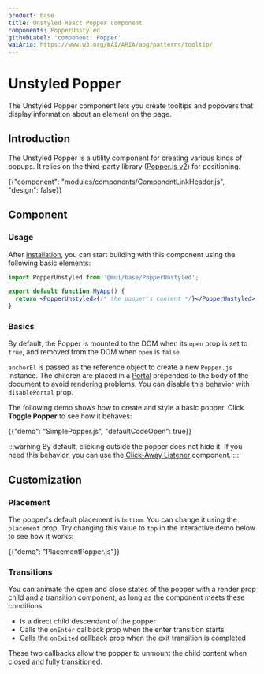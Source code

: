 ```yaml
---
product: base
title: Unstyled React Popper component
components: PopperUnstyled
githubLabel: 'component: Popper'
waiAria: https://www.w3.org/WAI/ARIA/apg/patterns/tooltip/
---
```


# Unstyled Popper

<p class="description">The Unstyled Popper component lets you create tooltips and popovers that display information about an element on the page.</p>

## Introduction

The Unstyled Popper is a utility component for creating various kinds of popups.
It relies on the third-party library ([Popper.js v2](https://popper.js.org/docs/v2/)) for positioning.

{{"component": "modules/components/ComponentLinkHeader.js", "design": false}}

## Component

### Usage

After [installation](/base/getting-started/installation/), you can start building with this component using the following basic elements:

```jsx
import PopperUnstyled from '@mui/base/PopperUnstyled';

export default function MyApp() {
  return <PopperUnstyled>{/* the popper's content */}</PopperUnstyled>;
}
```

### Basics

By default, the Popper is mounted to the DOM when its `open` prop is set to `true`, and removed from the DOM when `open` is `false`.

`anchorEl` is passed as the reference object to create a new `Popper.js` instance.
The children are placed in a [Portal](/base/react-portal/) prepended to the body of the document to avoid rendering problems.
You can disable this behavior with `disablePortal` prop.

The following demo shows how to create and style a basic popper.
Click **Toggle Popper** to see how it behaves:

{{"demo": "SimplePopper.js", "defaultCodeOpen": true}}

:::warning
By default, clicking outside the popper does not hide it.
If you need this behavior, you can use the [Click-Away Listener](/base/react-click-away-listener/) component.
:::

## Customization

### Placement

The popper's default placement is `bottom`.
You can change it using the `placement` prop.
Try changing this value to `top` in the interactive demo below to see how it works:

{{"demo": "PlacementPopper.js"}}

### Transitions

You can animate the open and close states of the popper with a render prop child and a transition component, as long as the component meets these conditions:

- Is a direct child descendant of the popper
- Calls the `onEnter` callback prop when the enter transition starts
- Calls the `onExited` callback prop when the exit transition is completed

These two callbacks allow the popper to unmount the child content when closed and fully transitioned.
